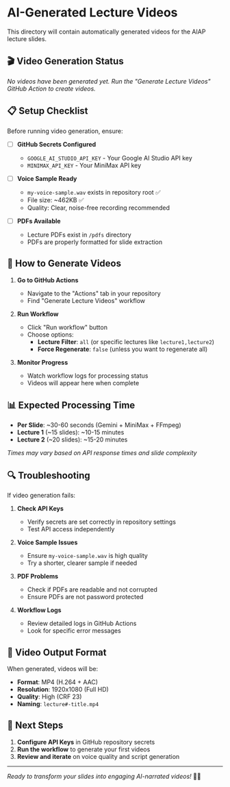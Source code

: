# AI-Generated Lecture Videos

This directory will contain automatically generated videos for the AIAP lecture slides.

## 🎬 Video Generation Status

*No videos have been generated yet. Run the "Generate Lecture Videos" GitHub Action to create videos.*

## 📋 Setup Checklist

Before running video generation, ensure:

- [ ] **GitHub Secrets Configured**
  - `GOOGLE_AI_STUDIO_API_KEY` - Your Google AI Studio API key
  - `MINIMAX_API_KEY` - Your MiniMax API key

- [ ] **Voice Sample Ready**
  - `my-voice-sample.wav` exists in repository root ✅
  - File size: ~462KB ✅
  - Quality: Clear, noise-free recording recommended

- [ ] **PDFs Available**
  - Lecture PDFs exist in `/pdfs` directory
  - PDFs are properly formatted for slide extraction

## 🚀 How to Generate Videos

1. **Go to GitHub Actions**
   - Navigate to the "Actions" tab in your repository
   - Find "Generate Lecture Videos" workflow

2. **Run Workflow**
   - Click "Run workflow" button
   - Choose options:
     - **Lecture Filter**: `all` (or specific lectures like `lecture1,lecture2`)
     - **Force Regenerate**: `false` (unless you want to regenerate all)

3. **Monitor Progress**
   - Watch workflow logs for processing status
   - Videos will appear here when complete

## 📊 Expected Processing Time

- **Per Slide**: ~30-60 seconds (Gemini + MiniMax + FFmpeg)
- **Lecture 1** (~15 slides): ~10-15 minutes
- **Lecture 2** (~20 slides): ~15-20 minutes

*Times may vary based on API response times and slide complexity*

## 🔍 Troubleshooting

If video generation fails:

1. **Check API Keys**
   - Verify secrets are set correctly in repository settings
   - Test API access independently

2. **Voice Sample Issues**
   - Ensure `my-voice-sample.wav` is high quality
   - Try a shorter, clearer sample if needed

3. **PDF Problems**
   - Check if PDFs are readable and not corrupted
   - Ensure PDFs are not password protected

4. **Workflow Logs**
   - Review detailed logs in GitHub Actions
   - Look for specific error messages

## 📁 Video Output Format

When generated, videos will be:
- **Format**: MP4 (H.264 + AAC)
- **Resolution**: 1920x1080 (Full HD)
- **Quality**: High (CRF 23)
- **Naming**: `lecture#-title.mp4`

## 🎯 Next Steps

1. **Configure API Keys** in GitHub repository secrets
2. **Run the workflow** to generate your first videos
3. **Review and iterate** on voice quality and script generation

---

*Ready to transform your slides into engaging AI-narrated videos!* 🤖🎥